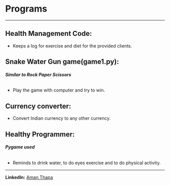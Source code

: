 # Programs
---

## Health Management Code:
* Keeps a log for exercise and diet for the provided clients.

## Snake Water Gun game(game1.py):
###### ***Similar to Rock Paper Scissors***
* Play the game with computer and try to win.

## Currency converter:
* Convert Indian currency to any other currency.

## Healthy Programmer:
###### ***Pygame used***
* Reminds to drink water, to do eyes exercise and to do physical activity. 

---
**LinkedIn:** [Aman Thapa](https://www.linkedin.com/in/aman-thapa-6a35571a2/)
